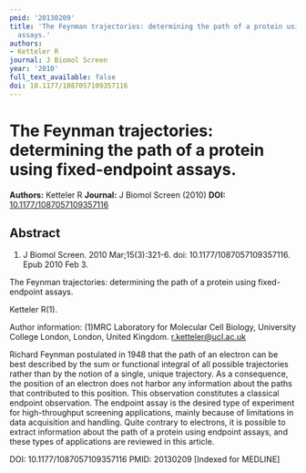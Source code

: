 ```yaml
---
pmid: '20130209'
title: 'The Feynman trajectories: determining the path of a protein using fixed-endpoint
  assays.'
authors:
- Ketteler R
journal: J Biomol Screen
year: '2010'
full_text_available: false
doi: 10.1177/1087057109357116
---
```


# The Feynman trajectories: determining the path of a protein using fixed-endpoint assays.
**Authors:** Ketteler R
**Journal:** J Biomol Screen (2010)
**DOI:** [10.1177/1087057109357116](https://doi.org/10.1177/1087057109357116)

## Abstract

1. J Biomol Screen. 2010 Mar;15(3):321-6. doi: 10.1177/1087057109357116. Epub
2010  Feb 3.

The Feynman trajectories: determining the path of a protein using fixed-endpoint 
assays.

Ketteler R(1).

Author information:
(1)MRC Laboratory for Molecular Cell Biology, University College London, London, 
United Kingdom. r.ketteler@ucl.ac.uk

Richard Feynman postulated in 1948 that the path of an electron can be best 
described by the sum or functional integral of all possible trajectories rather 
than by the notion of a single, unique trajectory. As a consequence, the 
position of an electron does not harbor any information about the paths that 
contributed to this position. This observation constitutes a classical endpoint 
observation. The endpoint assay is the desired type of experiment for 
high-throughput screening applications, mainly because of limitations in data 
acquisition and handling. Quite contrary to electrons, it is possible to extract 
information about the path of a protein using endpoint assays, and these types 
of applications are reviewed in this article.

DOI: 10.1177/1087057109357116
PMID: 20130209 [Indexed for MEDLINE]
